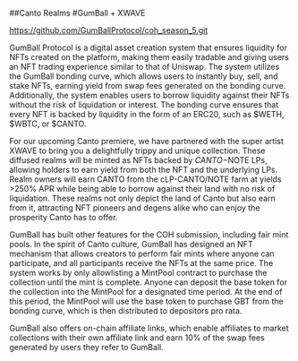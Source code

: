 ##Canto Realms
#GumBall + XWAVE

https://github.com/GumBallProtocol/coh_season_5.git

GumBall Protocol is a digital asset creation system that ensures liquidity for NFTs created on the platform, making them easily tradable and giving users an NFT trading experience similar to that of Uniswap. The system utilizes the GumBall bonding curve, which allows users to instantly buy, sell, and stake NFTs, earning yield from swap fees generated on the bonding curve. Additionally, the system enables users to borrow liquidity against their NFTs without the risk of liquidation or interest. The bonding curve ensures that every NFT is backed by liquidity in the form of an ERC20, such as $WETH, $WBTC, or $CANTO.

For our upcoming Canto premiere, we have partnered with the super artist XWAVE to bring you a delightfully trippy and unique collection. These diffused realms will be minted as NFTs backed by $CANTO-$NOTE LPs, allowing holders to earn yield from both the NFT and the underlying LPs. Realm owners will earn CANTO from the cLP-CANTO/NOTE farm at yields >250% APR while being able to borrow against their land with no risk of liquidation. These realms not only depict the land of Canto but also earn from it, attracting NFT pioneers and degens alike who can enjoy the prosperity Canto has to offer.

GumBall has built other features for the COH submission, including fair mint pools. In the spirit of Canto culture, GumBall has designed an NFT mechanism that allows creators to perform fair mints where anyone can participate, and all participants receive the NFTs at the same price. The system works by only allowlisting a MintPool contract to purchase the collection until the mint is complete. Anyone can deposit the base token for the collection into the MintPool for a designated time period. At the end of this period, the MintPool will use the base token to purchase GBT from the bonding curve, which is then distributed to depositors pro rata.

GumBall also offers on-chain affiliate links, which enable affiliates to market collections with their own affiliate link and earn 10% of the swap fees generated by users they refer to GumBall.
